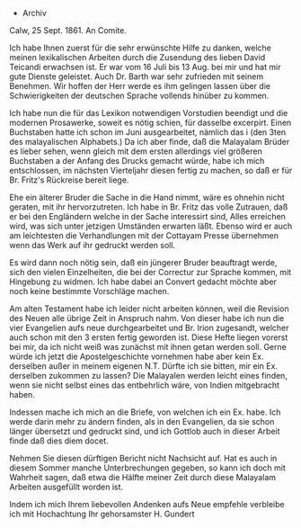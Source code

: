+ Archiv

 Calw, 25 Sept. 1861.
An Comite.

Ich habe Ihnen zuerst für die sehr erwünschte Hilfe zu danken, welche meinen lexikalischen Arbeiten durch die Zusendung des lieben David Teicandi erwachsen ist. Er war vom 16 Juli bis 13 Aug. bei mir und hat mir gute Dienste geleistet. Auch Dr. Barth war sehr zufrieden mit seinem Benehmen. Wir hoffen der Herr werde es ihm gelingen lassen über die Schwierigkeiten der deutschen Sprache vollends hinüber zu kommen.

Ich habe nun die für das Lexikon notwendigen Vorstudien beendigt und die modernen Prosawerke, soweit es nötig schien, für dasselbe excerpirt. Einen Buchstaben hatte ich schon im Juni ausgearbeitet, nämlich das i (den 3ten des malayalischen Alphabets.) Da ich aber finde, daß die Malayalam Brüder es lieber sehen, wenn gleich mit dem ersten allerdings viel größeren Buchstaben a der Anfang des Drucks gemacht würde, habe ich mich entschlossen, im nächsten Vierteljahr diesen fertig zu machen, so daß er für Br. Fritz's Rückreise bereit liege.

Ehe ein älterer Bruder die Sache in die Hand nimmt, wäre es ohnehin nicht geraten, mit ihr hervorzutreten. Ich habe in Br. Fritz das volle Zutrauen, daß er bei den Engländern welche in der Sache interessirt sind, Alles erreichen wird, was sich unter jetzigen Umständen erwarten läßt. Ebenso wird er auch am leichtesten die Verhandlungen mit der Cottayam Presse übernehmen wenn das Werk auf ihr gedruckt werden soll.

Es wird dann noch nötig sein, daß ein jüngerer Bruder beauftragt werde, sich den vielen Einzelheiten, die bei der Correctur zur Sprache kommen, mit Hingebung zu widmen. Ich habe dabei an Convert gedacht möchte aber noch keine bestimmte Vorschläge machen.

Am alten Testament habe ich leider nicht arbeiten können, weil die Revision des Neuen alle übrige Zeit in Anspruch nahm. Von dieser habe ich nun die vier Evangelien aufs neue durchgearbeitet und Br. Irion zugesandt, welcher auch schon mit den 3 ersten fertig geworden ist. Diese Hefte liegen vorerst bei mir, da ich nicht weiß was zunächst mit ihnen getan werden soll. 
Gerne würde ich jetzt die Apostelgeschichte vornehmen habe aber kein Ex. derselben außer in meinem eigenen N.T. Dürfte ich sie bitten, mir ein Ex. derselben zukommen zu lassen? Die Malayalen werden leicht eines finden, wenn sie nicht selbst eines das entbehrlich wäre, von Indien mitgebracht haben.

Indessen mache ich mich an die Briefe, von welchen ich ein Ex. habe. Ich werde darin mehr zu ändern finden, als in den Evangelien, da sie schon länger übersetzt und gedruckt sind, und ich Gottlob auch in dieser Arbeit finde daß dies diem docet.

Nehmen Sie diesen dürftigen Bericht nicht Nachsicht auf. Hat es auch in diesem Sommer manche Unterbrechungen gegeben, so kann ich doch mit Wahrheit sagen, daß etwa die Hälfte meiner Zeit durch diese Malayalam Arbeiten ausgefüllt worden ist.

Indem ich mich Ihrem liebevollen Andenken aufs Neue empfehle verbleibe ich mit Hochachtung
 Ihr gehorsamster
 H. Gundert
